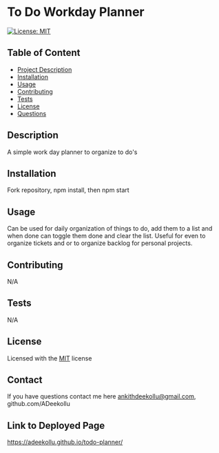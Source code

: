 # To Do Workday Planner
[![License: MIT](https://img.shields.io/badge/License-MIT-yellow.svg)](https://opensource.org/licenses/MIT)

## Table of Content
* [Project Description](#description)
* [Installation](#installation)
* [Usage](#usage)  
* [Contributing](#contribution)
* [Tests](#tests)
* [License](#license)
* [Questions](#contact)

## Description
A simple work day planner to organize to do's 

## Installation
Fork repository,
npm install, then 
npm start
## Usage
Can be used for daily organization of things to do, add them to a list and when done can toggle them done and clear the list. Useful 
for even to organize tickets and or to organize backlog for personal projects. 

## Contributing
N/A

## Tests
N/A

## License
Licensed with the [MIT](https://choosealicense.com/licenses/mit/) license

## Contact
If you have questions contact me here ankithdeekollu@gmail.com, github.com/ADeekollu

## Link to Deployed Page
https://adeekollu.github.io/todo-planner/